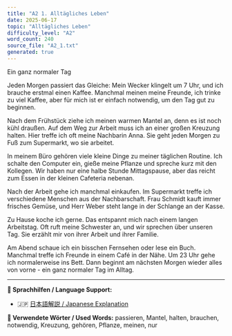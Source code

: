 ```yaml
---
title: "A2 1. Alltägliches Leben"
date: 2025-06-17
topic: "Alltägliches Leben"
difficulty_level: "A2"
word_count: 240
source_file: "A2_1.txt"
generated: true
---
```


Ein ganz normaler Tag

Jeden Morgen passiert das Gleiche: Mein Wecker klingelt um 7 Uhr, und ich brauche erstmal einen Kaffee. Manchmal meinen meine Freunde, ich trinke zu viel Kaffee, aber für mich ist er einfach notwendig, um den Tag gut zu beginnen.

Nach dem Frühstück ziehe ich meinen warmen Mantel an, denn es ist noch kühl draußen. Auf dem Weg zur Arbeit muss ich an einer großen Kreuzung halten. Hier treffe ich oft meine Nachbarin Anna. Sie geht jeden Morgen zu Fuß zum Supermarkt, wo sie arbeitet.

In meinem Büro gehören viele kleine Dinge zu meiner täglichen Routine. Ich schalte den Computer ein, gieße meine Pflanze und spreche kurz mit den Kollegen. Wir haben nur eine halbe Stunde Mittagspause, aber das reicht zum Essen in der kleinen Cafeteria nebenan.

Nach der Arbeit gehe ich manchmal einkaufen. Im Supermarkt treffe ich verschiedene Menschen aus der Nachbarschaft. Frau Schmidt kauft immer frisches Gemüse, und Herr Weber steht lange in der Schlange an der Kasse.

Zu Hause koche ich gerne. Das entspannt mich nach einem langen Arbeitstag. Oft ruft meine Schwester an, und wir sprechen über unseren Tag. Sie erzählt mir von ihrer Arbeit und ihrer Familie.

Am Abend schaue ich ein bisschen Fernsehen oder lese ein Buch. Manchmal treffe ich Freunde in einem Café in der Nähe. Um 23 Uhr gehe ich normalerweise ins Bett. Dann beginnt am nächsten Morgen wieder alles von vorne - ein ganz normaler Tag im Alltag.

---

**📖 Sprachhilfen / Language Support:**
- 🇯🇵 [日本語解説 / Japanese Explanation](../2025-06-17-a2-1-alltaegliches-leben-jp.html)

**📝 Verwendete Wörter / Used Words:**
passieren, Mantel, halten, brauchen, notwendig, Kreuzung, gehören, Pflanze, meinen, nur
